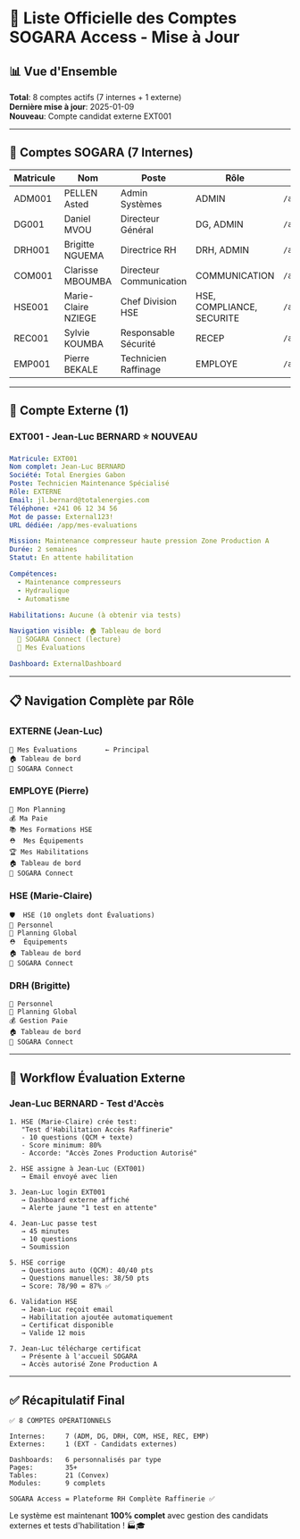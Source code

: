 # 👥 Liste Officielle des Comptes SOGARA Access - Mise à Jour

## 📊 Vue d'Ensemble

**Total**: 8 comptes actifs (7 internes + 1 externe)  
**Dernière mise à jour**: 2025-01-09  
**Nouveau**: Compte candidat externe EXT001

---

## 🏢 Comptes SOGARA (7 Internes)

| Matricule | Nom                 | Poste                   | Rôle                      | URL              | Password          |
| --------- | ------------------- | ----------------------- | ------------------------- | ---------------- | ----------------- |
| ADM001    | PELLEN Asted        | Admin Systèmes          | ADMIN                     | `/app/admin`     | Admin123!         |
| DG001     | Daniel MVOU         | Directeur Général       | DG, ADMIN                 | `/app/direction` | DG123!            |
| DRH001    | Brigitte NGUEMA     | Directrice RH           | DRH, ADMIN                | `/app/rh`        | DRH123!           |
| COM001    | Clarisse MBOUMBA    | Directeur Communication | COMMUNICATION             | `/app/connect`   | Communication123! |
| HSE001    | Marie-Claire NZIEGE | Chef Division HSE       | HSE, COMPLIANCE, SECURITE | `/app/hse`       | HSE123!           |
| REC001    | Sylvie KOUMBA       | Responsable Sécurité    | RECEP                     | `/app/visites`   | Reception123!     |
| EMP001    | Pierre BEKALE       | Technicien Raffinage    | EMPLOYE                   | `/app/dashboard` | Employee123!      |

---

## 🔶 Compte Externe (1)

### EXT001 - Jean-Luc BERNARD ⭐ NOUVEAU

```yaml
Matricule: EXT001
Nom complet: Jean-Luc BERNARD
Société: Total Energies Gabon
Poste: Technicien Maintenance Spécialisé
Rôle: EXTERNE
Email: jl.bernard@totalenergies.com
Téléphone: +241 06 12 34 56
Mot de passe: External123!
URL dédiée: /app/mes-evaluations

Mission: Maintenance compresseur haute pression Zone Production A
Durée: 2 semaines
Statut: En attente habilitation

Compétences:
  - Maintenance compresseurs
  - Hydraulique
  - Automatisme

Habilitations: Aucune (à obtenir via tests)

Navigation visible: 🏠 Tableau de bord
  📰 SOGARA Connect (lecture)
  📝 Mes Évaluations

Dashboard: ExternalDashboard
```

---

## 📋 Navigation Complète par Rôle

### EXTERNE (Jean-Luc)

```
📝 Mes Évaluations       ← Principal
🏠 Tableau de bord
📰 SOGARA Connect
```

### EMPLOYE (Pierre)

```
📅 Mon Planning
💰 Ma Paie
📚 Mes Formations HSE
⛑️  Mes Équipements
🏆 Mes Habilitations
🏠 Tableau de bord
📰 SOGARA Connect
```

### HSE (Marie-Claire)

```
🛡️  HSE (10 onglets dont Évaluations)
👥 Personnel
📅 Planning Global
⛑️  Équipements
🏠 Tableau de bord
📰 SOGARA Connect
```

### DRH (Brigitte)

```
👥 Personnel
📅 Planning Global
💰 Gestion Paie
🏠 Tableau de bord
📰 SOGARA Connect
```

---

## 🎯 Workflow Évaluation Externe

### Jean-Luc BERNARD - Test d'Accès

```
1. HSE (Marie-Claire) crée test:
   "Test d'Habilitation Accès Raffinerie"
   - 10 questions (QCM + texte)
   - Score minimum: 80%
   - Accorde: "Accès Zones Production Autorisé"

2. HSE assigne à Jean-Luc (EXT001)
   → Email envoyé avec lien

3. Jean-Luc login EXT001
   → Dashboard externe affiché
   → Alerte jaune "1 test en attente"

4. Jean-Luc passe test
   → 45 minutes
   → 10 questions
   → Soumission

5. HSE corrige
   → Questions auto (QCM): 40/40 pts
   → Questions manuelles: 38/50 pts
   → Score: 78/90 = 87% ✅

6. Validation HSE
   → Jean-Luc reçoit email
   → Habilitation ajoutée automatiquement
   → Certificat disponible
   → Valide 12 mois

7. Jean-Luc télécharge certificat
   → Présente à l'accueil SOGARA
   → Accès autorisé Zone Production A
```

---

## ✅ Récapitulatif Final

```
✅ 8 COMPTES OPÉRATIONNELS

Internes:     7 (ADM, DG, DRH, COM, HSE, REC, EMP)
Externes:     1 (EXT - Candidats externes)

Dashboards:   6 personnalisés par type
Pages:        35+
Tables:       21 (Convex)
Modules:      9 complets

SOGARA Access = Plateforme RH Complète Raffinerie ✅
```

Le système est maintenant **100% complet** avec gestion des candidats externes et tests d'habilitation ! 🏭🎓
